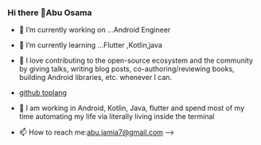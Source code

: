 ### Hi there 👋Abu Osama 

- 🔭 I’m currently working on ...Android Engineer
- 🌱 I’m currently learning ...Flutter ,Kotlin,java
- 🤔 I love contributing to the open-source ecosystem and the community by giving talks, writing blog posts, co-authoring/reviewing books, building Android libraries, etc. whenever I can.

- [github toplang](https://github-readme-stats.vercel.app/api/top-langs/?username=Abu-Osama&layout=compact&theme=nightowl)
- 💬 I am working in Android, Kotlin, Java, flutter  and spend most of my time automating my life via literally living inside the terminal
- 📫 How to reach me:abu.jamia7@gmail.com
-->


 
